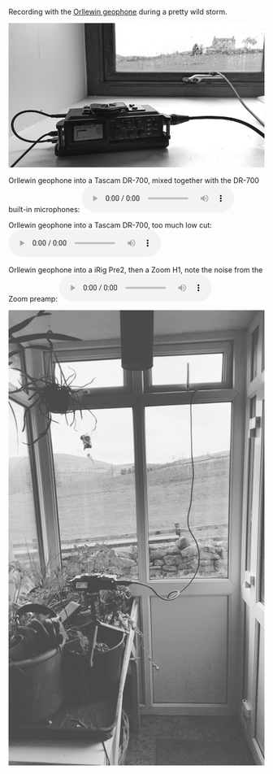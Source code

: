Recording with the [Orllewin geophone](../../../../shop/Orllewin%20geophone.md) during a pretty wild storm.

![20240409_sourhall_wind_2](../images/20240409_sourhall_wind_2.jpg)

Orllewin geophone into a Tascam DR-700, mixed together with the DR-700 built-in microphones:
![20240409_wind_window_sourhall_orllewin_geophone_dr700_plus_builtin](../audio/20240409_wind_window_sourhall_orllewin_geophone_dr700_plus_builtin.mp3)

Orllewin geophone into a Tascam DR-700, too much low cut:
![20240409_wind_window_sourhall_orllewin_geophone_dr700](../audio/20240409_wind_window_sourhall_orllewin_geophone_dr700.mp3)

Orllewin geophone into a iRig Pre2, then a Zoom H1, note the noise from the Zoom preamp:
![20240409_wind_window_sourhall_orllewin_geophone_h1](../audio/20240409_wind_window_sourhall_orllewin_geophone_h1.mp3)

![20240409_sourhall_wind](../images/20240409_sourhall_wind.jpg)